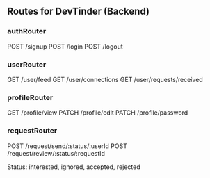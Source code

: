 ## Routes for DevTinder (Backend)

### authRouter

POST /signup
POST /login
POST /logout

### userRouter

GET /user/feed
GET /user/connections
GET /user/requests/received

### profileRouter

GET /profile/view
PATCH /profile/edit
PATCH /profile/password

### requestRouter

POST /request/send/:status/:userId
POST /request/review/:status/:requestId

Status: interested, ignored, accepted, rejected
